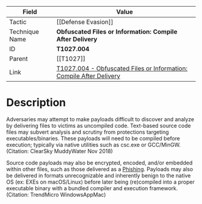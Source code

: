 
|Field|Value|
|---|---|
|Tactic|[[Defense Evasion]]|
|Technique Name|**Obfuscated Files or Information: Compile After Delivery**|
|ID|**T1027.004**|
|Parent|[[T1027]]|
|Link|[T1027.004 - Obfuscated Files or Information: Compile After Delivery](https://attack.mitre.org/techniques/T1027/004)|

# Description

Adversaries may attempt to make payloads difficult to discover and analyze by delivering files to victims as uncompiled code. Text-based source code files may subvert analysis and scrutiny from protections targeting executables/binaries. These payloads will need to be compiled before execution; typically via native utilities such as csc.exe or GCC/MinGW.(Citation: ClearSky MuddyWater Nov 2018)

Source code payloads may also be encrypted, encoded, and/or embedded within other files, such as those delivered as a [Phishing](https://attack.mitre.org/techniques/T1566). Payloads may also be delivered in formats unrecognizable and inherently benign to the native OS (ex: EXEs on macOS/Linux) before later being (re)compiled into a proper executable binary with a bundled compiler and execution framework.(Citation: TrendMicro WindowsAppMac)